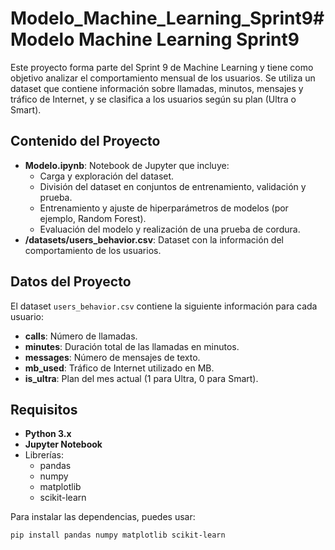 # Modelo_Machine_Learning_Sprint9# Modelo Machine Learning Sprint9

Este proyecto forma parte del Sprint 9 de Machine Learning y tiene como objetivo analizar el comportamiento mensual de los usuarios. Se utiliza un dataset que contiene información sobre llamadas, minutos, mensajes y tráfico de Internet, y se clasifica a los usuarios según su plan (Ultra o Smart).

## Contenido del Proyecto

- **Modelo.ipynb**: Notebook de Jupyter que incluye:
  - Carga y exploración del dataset.
  - División del dataset en conjuntos de entrenamiento, validación y prueba.
  - Entrenamiento y ajuste de hiperparámetros de modelos (por ejemplo, Random Forest).
  - Evaluación del modelo y realización de una prueba de cordura.
- **/datasets/users_behavior.csv**: Dataset con la información del comportamiento de los usuarios.

## Datos del Proyecto

El dataset `users_behavior.csv` contiene la siguiente información para cada usuario:

- **calls**: Número de llamadas.
- **minutes**: Duración total de las llamadas en minutos.
- **messages**: Número de mensajes de texto.
- **mb_used**: Tráfico de Internet utilizado en MB.
- **is_ultra**: Plan del mes actual (1 para Ultra, 0 para Smart).

## Requisitos

- **Python 3.x**
- **Jupyter Notebook**
- Librerías:
  - pandas
  - numpy
  - matplotlib
  - scikit-learn

Para instalar las dependencias, puedes usar:

```bash
pip install pandas numpy matplotlib scikit-learn
